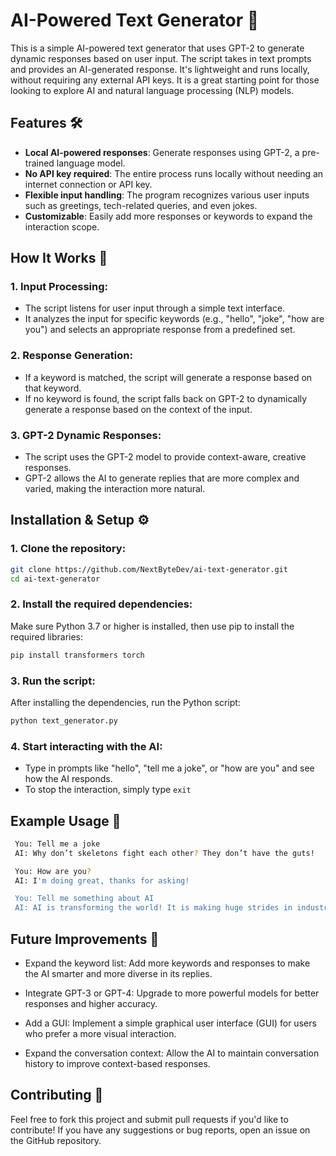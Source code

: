 # AI-Powered Text Generator 🤖

This is a simple AI-powered text generator that uses GPT-2 to generate dynamic responses based on user input. The script takes in text prompts and provides an AI-generated response. It's lightweight and runs locally, without requiring any external API keys. It is a great starting point for those looking to explore AI and natural language processing (NLP) models.

## Features 🛠️
- **Local AI-powered responses**: Generate responses using GPT-2, a pre-trained language model.
- **No API key required**: The entire process runs locally without needing an internet connection or API key.
- **Flexible input handling**: The program recognizes various user inputs such as greetings, tech-related queries, and even jokes.
- **Customizable**: Easily add more responses or keywords to expand the interaction scope.

## How It Works 🧠

### 1. **Input Processing**:
   - The script listens for user input through a simple text interface.
   - It analyzes the input for specific keywords (e.g., "hello", "joke", "how are you") and selects an appropriate response from a predefined set.

### 2. **Response Generation**:
   - If a keyword is matched, the script will generate a response based on that keyword.
   - If no keyword is found, the script falls back on GPT-2 to dynamically generate a response based on the context of the input.

### 3. **GPT-2 Dynamic Responses**:
   - The script uses the GPT-2 model to provide context-aware, creative responses.
   - GPT-2 allows the AI to generate replies that are more complex and varied, making the interaction more natural.

## Installation & Setup ⚙️

### 1. Clone the repository:
   ```bash
   git clone https://github.com/NextByteDev/ai-text-generator.git
   cd ai-text-generator
   ```

### 2. Install the required dependencies:
Make sure Python 3.7 or higher is installed, then use pip to install the required libraries:
   ```bash
   pip install transformers torch
   ```

### 3. Run the script:
After installing the dependencies, run the Python script:
   ```bash
   python text_generator.py
   ```

### 4. **Start interacting with the AI**:
   - Type in prompts like "hello", "tell me a joke", or "how are you" and see how the AI responds.
   - To stop the interaction, simply type `exit`

## Example Usage 💬
   ```bash
    You: Tell me a joke
    AI: Why don’t skeletons fight each other? They don’t have the guts!

    You: How are you?
    AI: I'm doing great, thanks for asking!

    You: Tell me something about AI
    AI: AI is transforming the world! It is making huge strides in industries like healthcare, finance, and more.
   ```

## Future Improvements 🚀
- Expand the keyword list: Add more keywords and responses to make the AI smarter and more diverse in its replies.

- Integrate GPT-3 or GPT-4: Upgrade to more powerful models for better responses and higher accuracy.

- Add a GUI: Implement a simple graphical user interface (GUI) for users who prefer a more visual interaction.

- Expand the conversation context: Allow the AI to maintain conversation history to improve context-based responses.

## Contributing 🤝
Feel free to fork this project and submit pull requests if you'd like to contribute! If you have any suggestions or bug reports, open an issue on the GitHub repository.
